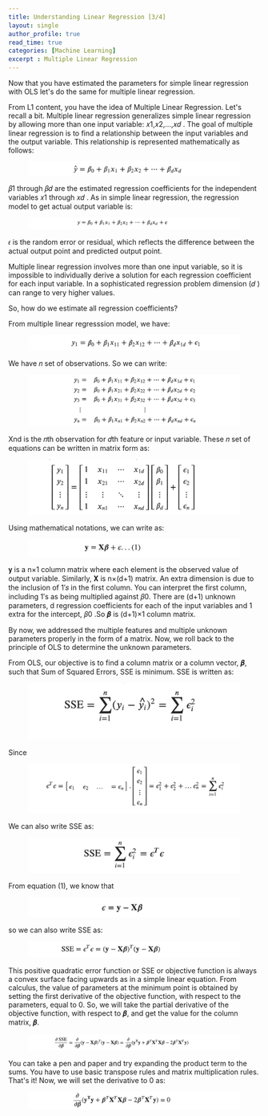 ```yaml
---
title: Understanding Linear Regression [3/4]
layout: single
author_profile: true
read_time: true
categories: [Machine Learning]
excerpt : Multiple Linear Regression
---
```

 
Now that you have estimated the parameters for simple linear regression with OLS let's do the same for multiple linear regression.

From L1 content, you have the idea of Multiple Linear Regression. Let's recall a bit. Multiple linear regression generalizes simple linear regression by allowing more than one input variable: 𝑥1,𝑥2,…,𝑥𝑑 . The goal of multiple linear regression is to find a relationship between the input variables and the output variable. This relationship is represented mathematically as follows:

<figure>
	<img src="/images/8_1.png">
	<figcaption></figcaption>
</figure>

𝛽1 through 𝛽𝑑 are the estimated regression coefficients for the independent variables  𝑥1  through  𝑥𝑑 . As in simple linear regression, the regression model to get actual output variable is:

<figure>
	<img src="/images/8_2.png">
	<figcaption></figcaption>
</figure>

𝜖 is the random error or residual, which reflects the difference between the actual output point and predicted output point.

Multiple linear regression involves more than one input variable, so it is impossible to individually derive a solution for each regression coefficient for each input variable. In a sophisticated regression problem dimension (𝑑 ) can range to very higher values.

So, how do we estimate all regression coefficients?

From multiple linear regresssion model, we have:

<figure>
	<img src="/images/8_3.png">
	<figcaption></figcaption>
</figure>

We have 𝑛 set of observations. So we can write:

<figure>
	<img src="/images/8_4.png">
	<figcaption></figcaption>
</figure>

Xnd  is the 𝑛th observation for  𝑑th feature or input variable. These 𝑛 set of equations can be written in matrix form as:

<figure>
	<img src="/images/8_5.png">
	<figcaption></figcaption>
</figure>

Using mathematical notations, we can write as:

<figure>
	<img src="/images/8_6.png">
	<figcaption></figcaption>
</figure>

𝐲 is a n×1 column matrix where each element is the observed value of output variable. Similarly, 𝐗 is n×(d+1)  matrix. An extra dimension is due to the inclusion of 1′𝑠 in the first column. You can interpret the first column, including 1′s as being multiplied against 𝛽0. There are (d+1) unknown parameters, d regression coefficients for each of the input variables and 1 extra for the intercept, 𝛽0 .So 𝜷 is (d+1)×1 column matrix.

By now, we addressed the multiple features and multiple unknown parameters properly in the form of a matrix. Now, we roll back to the principle of OLS to determine the unknown parameters.

From OLS, our objective is to find a column matrix or a column vector, 𝜷, such that Sum of Squared Errors, SSE is minimum. SSE is written as:

<figure>
	<img src="/images/8_7.png">
	<figcaption></figcaption>
</figure>

Since

<figure>
	<img src="/images/8_8.png">
	<figcaption></figcaption>
</figure>

We can also write SSE as:

<figure>
	<img src="/images/8_9.png">
	<figcaption></figcaption>
</figure>

From equation (1), we know that

<figure>
	<img src="/images/8_10.png">
	<figcaption></figcaption>
</figure>

so we can also write  SSE  as:

<figure>
	<img src="/images/8_11.png">
	<figcaption></figcaption>
</figure>

This positive quadratic error function or SSE or objective function is always a convex surface facing upwards as in a simple linear equation. From calculus, the value of parameters at the minimum point is obtained by setting the first derivative of the objective function, with respect to the parameters, equal to 0. So, we will take the partial derivative of the objective function, with respect to 𝜷, and get the value for the column matrix, 𝜷.

<figure>
	<img src="/images/8_12.png">
	<figcaption></figcaption>
</figure>

You can take a pen and paper and try expanding the product term to the sums. You have to use basic transpose rules and matrix multiplication rules. That's it! Now, we will set the derivative to 0 as:

<figure>
	<img src="/images/8_13.png">
	<figcaption></figcaption>
</figure>



